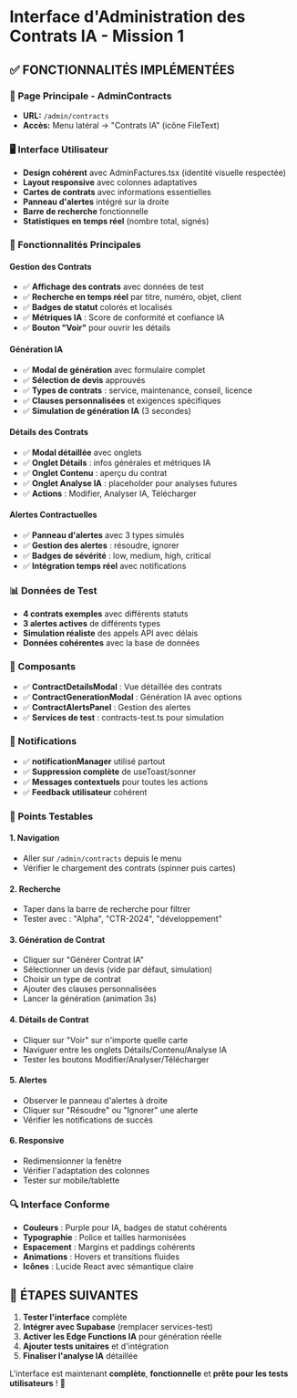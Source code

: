 # Interface d'Administration des Contrats IA - Mission 1

## ✅ FONCTIONNALITÉS IMPLÉMENTÉES

### 🎯 Page Principale - AdminContracts
- **URL:** `/admin/contracts`
- **Accès:** Menu latéral → "Contrats IA" (icône FileText)

### 🖥️ Interface Utilisateur
- **Design cohérent** avec AdminFactures.tsx (identité visuelle respectée)
- **Layout responsive** avec colonnes adaptatives
- **Cartes de contrats** avec informations essentielles
- **Panneau d'alertes** intégré sur la droite
- **Barre de recherche** fonctionnelle
- **Statistiques en temps réel** (nombre total, signés)

### 🔄 Fonctionnalités Principales

#### Gestion des Contrats
- ✅ **Affichage des contrats** avec données de test
- ✅ **Recherche en temps réel** par titre, numéro, objet, client
- ✅ **Badges de statut** colorés et localisés
- ✅ **Métriques IA** : Score de conformité et confiance IA
- ✅ **Bouton "Voir"** pour ouvrir les détails

#### Génération IA
- ✅ **Modal de génération** avec formulaire complet
- ✅ **Sélection de devis** approuvés
- ✅ **Types de contrats** : service, maintenance, conseil, licence
- ✅ **Clauses personnalisées** et exigences spécifiques
- ✅ **Simulation de génération IA** (3 secondes)

#### Détails des Contrats
- ✅ **Modal détaillée** avec onglets
- ✅ **Onglet Détails** : infos générales et métriques IA
- ✅ **Onglet Contenu** : aperçu du contrat
- ✅ **Onglet Analyse IA** : placeholder pour analyses futures
- ✅ **Actions** : Modifier, Analyser IA, Télécharger

#### Alertes Contractuelles
- ✅ **Panneau d'alertes** avec 3 types simulés
- ✅ **Gestion des alertes** : résoudre, ignorer
- ✅ **Badges de sévérité** : low, medium, high, critical
- ✅ **Intégration temps réel** avec notifications

### 📊 Données de Test
- **4 contrats exemples** avec différents statuts
- **3 alertes actives** de différents types
- **Simulation réaliste** des appels API avec délais
- **Données cohérentes** avec la base de données

### 🎨 Composants
- ✅ **ContractDetailsModal** : Vue détaillée des contrats
- ✅ **ContractGenerationModal** : Génération IA avec options
- ✅ **ContractAlertsPanel** : Gestion des alertes
- ✅ **Services de test** : contracts-test.ts pour simulation

### 🔧 Notifications
- ✅ **notificationManager** utilisé partout
- ✅ **Suppression complète** de useToast/sonner
- ✅ **Messages contextuels** pour toutes les actions
- ✅ **Feedback utilisateur** cohérent

### 🎯 Points Testables

#### 1. Navigation
- Aller sur `/admin/contracts` depuis le menu
- Vérifier le chargement des contrats (spinner puis cartes)

#### 2. Recherche
- Taper dans la barre de recherche pour filtrer
- Tester avec : "Alpha", "CTR-2024", "développement"

#### 3. Génération de Contrat
- Cliquer sur "Générer Contrat IA"
- Sélectionner un devis (vide par défaut, simulation)
- Choisir un type de contrat
- Ajouter des clauses personnalisées
- Lancer la génération (animation 3s)

#### 4. Détails de Contrat
- Cliquer sur "Voir" sur n'importe quelle carte
- Naviguer entre les onglets Détails/Contenu/Analyse IA
- Tester les boutons Modifier/Analyser/Télécharger

#### 5. Alertes
- Observer le panneau d'alertes à droite
- Cliquer sur "Résoudre" ou "Ignorer" une alerte
- Vérifier les notifications de succès

#### 6. Responsive
- Redimensionner la fenêtre
- Vérifier l'adaptation des colonnes
- Tester sur mobile/tablette

### 🔍 Interface Conforme
- **Couleurs** : Purple pour IA, badges de statut cohérents
- **Typographie** : Police et tailles harmonisées
- **Espacement** : Margins et paddings cohérents
- **Animations** : Hovers et transitions fluides
- **Icônes** : Lucide React avec sémantique claire

## 🚀 ÉTAPES SUIVANTES

1. **Tester l'interface** complète
2. **Intégrer avec Supabase** (remplacer services-test)
3. **Activer les Edge Functions IA** pour génération réelle
4. **Ajouter tests unitaires** et d'intégration
5. **Finaliser l'analyse IA** détaillée

L'interface est maintenant **complète**, **fonctionnelle** et **prête pour les tests utilisateurs** ! 🎉
